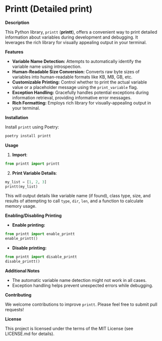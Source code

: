 # **Printt (Detailed print)**

**Description**

This Python library, `printt` (**printt**), offers a convenient way to print detailed information about variables during development and debugging. It leverages the rich library for visually appealing output in your terminal.

**Features**

* **Variable Name Detection:** Attempts to automatically identify the variable name using introspection.
* **Human-Readable Size Conversion:** Converts raw byte sizes of variables into human-readable formats like KB, MB, GB, etc.
* **Customizable Printing:** Control whether to print the actual variable value or a placeholder message using the `print_variable` flag.
* **Exception Handling:** Gracefully handles potential exceptions during information retrieval, providing informative error messages.
* **Rich Formatting:** Employs rich library for visually-appealing output in your terminal.

**Installation**

Install `printt` using Poetry:

``` bash
poetry install printt
```

**Usage**

1. **Import**:

``` python
from printt import printt
```

2. **Print Variable Details**:

``` python
my_list = [1, 2, 3]
printt(my_list)
```

This will output details like variable name (if found), class type, size, and results of attempting to call `type`, `dir`, `len`, and a function to calculate memory usage.

**Enabling/Disabling Printing**

* **Enable printing:**

``` python
from printt import enable_printt
enable_printt()
```

* **Disable printing:**

``` python
from printt import disable_printt
disable_printt()
```

**Additional Notes**

* The automatic variable name detection might not work in all cases.
* Exception handling helps prevent unexpected errors while debugging.

**Contributing**

We welcome contributions to improve `printt`. Please feel free to submit pull requests!

**License**

This project is licensed under the terms of the MIT License (see LICENSE.md for details).